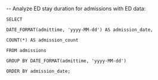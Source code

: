 -- Analyze ED stay duration for admissions with ED data:


    SELECT 
    
    DATE_FORMAT(admittime, 'yyyy-MM-dd') AS admission_date,
    
    COUNT(*) AS admission_count
    
    FROM admissions
    
    GROUP BY DATE_FORMAT(admittime, 'yyyy-MM-dd')
    
    ORDER BY admission_date;
